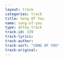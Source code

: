 ```yaml
---
layout: track
categories: track
title: Song Of You
name: song-of-you
type: ahfow_track
track-id: 339
track-lyrics: 
track-author: 
track-sort: "SONG OF YOU"
track-original: 
---
```

